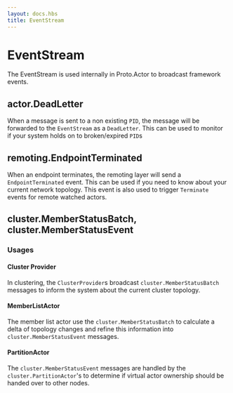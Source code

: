 ```yaml
---
layout: docs.hbs
title: EventStream
---
```

# EventStream

The EventStream is used internally in Proto.Actor to broadcast framework events.

## actor.DeadLetter

When a message is sent to a non existing `PID`, the message will be forwarded to the `EventStream` as a `DeadLetter`.
This can be used to monitor if your system holds on to broken/expired `PID`s

## remoting.EndpointTerminated

When an endpoint terminates, the remoting layer will send a `EndpointTerminated` event.
This can be used if you need to know about your current network topology.
This event is also used to trigger `Terminate` events for remote watched actors.

## cluster.MemberStatusBatch, cluster.MemberStatusEvent

### Usages

#### Cluster Provider
In clustering, the `ClusterProvider`s broadcast `cluster.MemberStatusBatch` messages to inform the system about the current cluster topology.

#### MemberListActor
The member list actor use the `cluster.MemberStatusBatch` to calculate a delta of topology changes and refine this information into `cluster.MemberStatusEvent` messages.

#### PartitionActor
The `cluster.MemberStatusEvent` messages are handled by the `cluster.PartitionActor`'s to determine if virtual actor ownership should be handed over to other nodes.
